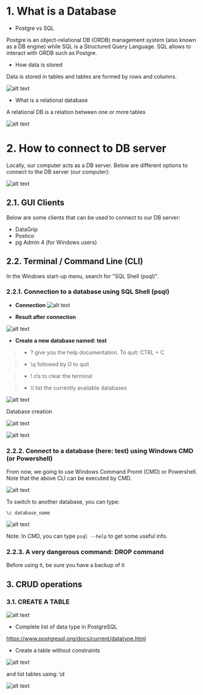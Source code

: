 # 1. What is a Database

* Postgre vs SQL

Postgre is an object-relational DB (ORDB) management system (also known as a DB engine) while SQL is a Structured Query Language. SQL allows to interact with ORDB such as Postgre.

* How data is stored

Data is stored in tables and tables are formed by rows and columns.

![alt text](images/introduction/image-1.png)

* What is a relational database

A relational DB is a relation between one or more tables

![alt text](images/introduction/image-2.png)

# 2. How to connect to DB server

Locally, our computer acts as a DB server. Below are different options to connect to the DB server (our computer):

![alt text](images/introduction/image-3.png)

## 2.1. GUI Clients
Below are some clients that can be used to connect to our DB server:

* DataGrip
* Postico
* pg Admin 4 (for Windows users)

## 2.2. Terminal / Command Line (CLI)

In the Windows start-up menu, search for "SQL Shell (psql)".

### 2.2.1. Connection to a database using SQL Shell (psql)

* **Connection**
![alt text](images/introduction/image-4.png)


* **Result after connection**

![alt text](images/introduction/image-5.png)

* **Create a new database named: test**

> * \? give you the help documentation. To quit: CTRL + C

> * \q followed by O to quit

> * \! cls to clear the terminal

> * \l list the currently available databases

![alt text](images/introduction/image-6.png)

Database creation

![alt text](images/introduction/image-7.png)

![alt text](images/introduction/image-8.png)

### 2.2.2. Connect to a database (here: test) using Windows CMD (or Powershell)

From now, we going to use Windows Command Promt (CMD) or Powershell. Note that the above CLI can be executed by CMD.

![alt text](images/introduction/image-9.png)

To switch to another database, you can type:
```
\c database_name
```

![alt text](images/introduction/image-10.png)

Note: In CMD, you can type `psql --help` to get some useful info.


### 2.2.3. A very dangerous command: DROP command

Before using it, be sure you have a backup of it


## 3. CRUD operations

### 3.1. CREATE A TABLE

![alt text](images/CRUD/CREATE/image-1.png)

* Complete list of data type in PostgreSQL

https://www.postgresql.org/docs/current/datatype.html


* Create a table without constraints

![alt text](images/CRUD/CREATE/image-2.png)

and list tables using: \d

![alt text](images/CRUD/CREATE/image-3.png)